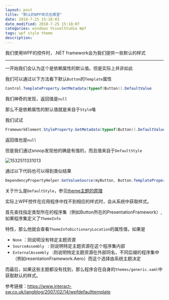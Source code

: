 ```yaml
---
layout: post
title: "默认的WPF样式在哪里"
date: 2018-7-25 15:18:03
date_modified: 2018-7-25 15:18:07
categories: windows VisualStudio Wpf
tags: wpf style theme
description: 
---
```


我们使用WPF的控件时，.NET framework会为我们提供一些默认的样式

-----

一开始我们会认为这个是依赖属性的默认值。但是实际上并非如此

我们可以通过以下方法看下默认`Button`的`Template`属性

```csharp
Control.TemplateProperty.GetMetadata(typeof(Button)).DefaultValue
```

我们神奇的发现，返回值是`null`

那么不是依赖属性的默认值就是来自于`Style`咯

我们试试

```csharp
FrameworkElement.StyleProperty.GetMetadata(typeof(Button)).DefaultValue
```

返回值也是`null`

但是我们通过snoop发现他的确是有值的，而且值来自于`DefaultStyle`

![1532511331013](../media/1532511331013.png)

通过以下代码也可以得到类似结果

```csharp
DependencyPropertyHelper.GetValueSource(myButton, Button.TemplateProperty).BaseValueSource
```

关于什么是`DefaultStyle`，参见[theme主题的原理](2018-7-25-theme主题的原理.md)

实际上WPF控件在应用程序中找不到相应的样式时，会从系统中获取样式。

首先查找指定类型所在的程序集（例如Button所在的PresentationFramework）,如果程序集定义了`ThemeInfo`

特性，那么他就会查看`ThemeInfoDictionaryLocation`的属性值，如果是

- `None`  ：则说明没有特定主题资源
- `SourceAssembly ` : 则说明特定主题资源在这个程序集内部
- `ExternalAssembly ` :则说明特定主题资源在外部同名，不同后缀的程序集中（例如resentationFramework.Aero）而这个选择由系统主题决定

而最后，如果这些主题都没有找到，那么程序会在自身的`themes/generic.xaml`中获取默认的样式。



参考链接：https://www.interact-sw.co.uk/iangblog/2007/02/14/wpfdefaulttemplate

